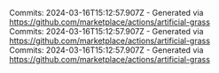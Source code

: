 Commits: 2024-03-16T15:12:57.907Z - Generated via https://github.com/marketplace/actions/artificial-grass
<br>
Commits: 2024-03-16T15:12:57.907Z - Generated via https://github.com/marketplace/actions/artificial-grass
<br>
Commits: 2024-03-16T15:12:57.907Z - Generated via https://github.com/marketplace/actions/artificial-grass
<br>
